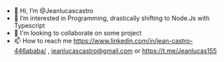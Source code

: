 - 👋 Hi, I’m @Jeanlucascastro
- 👀 I’m interested in Programming, drastically shifting to Node.Js with Typescript
- 💞️ I'm looking to collaborate on some project
- 📫 How to reach me https://www.linkedin.com/in/jean-castro-446ababa/ , jeanlucascastro@gmail.com or https://t.me/Jeanlucas155


